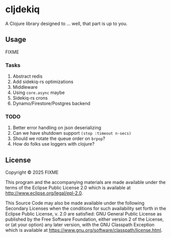 # cljdekiq

A Clojure library designed to ... well, that part is up to you.

## Usage

FIXME

### Tasks

1. Abstract redis
2. Add sidekiq-rs optimizations
3. Middleware
4. Using `core.async` maybe
5. Sidekiq-rs crons
6. Dynamo/Firestore/Postgres backend

### TODO

1. Better error handling on json deserializing
2. Can we have shutdown support `(stop :timeout n-secs)`
3. Should we rotate the queue order on `brpop`?
4. How do folks use loggers with clojure?

## License

Copyright © 2025 FIXME

This program and the accompanying materials are made available under the
terms of the Eclipse Public License 2.0 which is available at
http://www.eclipse.org/legal/epl-2.0.

This Source Code may also be made available under the following Secondary
Licenses when the conditions for such availability set forth in the Eclipse
Public License, v. 2.0 are satisfied: GNU General Public License as published by
the Free Software Foundation, either version 2 of the License, or (at your
option) any later version, with the GNU Classpath Exception which is available
at https://www.gnu.org/software/classpath/license.html.
